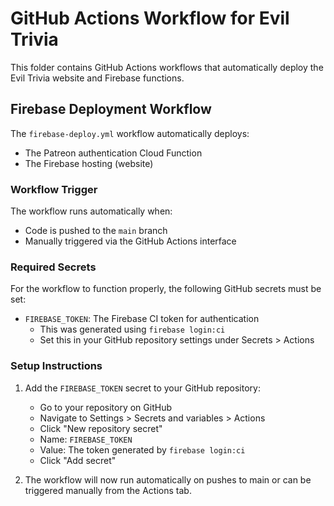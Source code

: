 # GitHub Actions Workflow for Evil Trivia

This folder contains GitHub Actions workflows that automatically deploy the Evil Trivia website and Firebase functions.

## Firebase Deployment Workflow

The `firebase-deploy.yml` workflow automatically deploys:
- The Patreon authentication Cloud Function
- The Firebase hosting (website)

### Workflow Trigger
The workflow runs automatically when:
- Code is pushed to the `main` branch
- Manually triggered via the GitHub Actions interface

### Required Secrets
For the workflow to function properly, the following GitHub secrets must be set:

- `FIREBASE_TOKEN`: The Firebase CI token for authentication
  - This was generated using `firebase login:ci`
  - Set this in your GitHub repository settings under Secrets > Actions

### Setup Instructions

1. Add the `FIREBASE_TOKEN` secret to your GitHub repository:
   - Go to your repository on GitHub
   - Navigate to Settings > Secrets and variables > Actions
   - Click "New repository secret"
   - Name: `FIREBASE_TOKEN`
   - Value: The token generated by `firebase login:ci`
   - Click "Add secret"

2. The workflow will now run automatically on pushes to main or can be triggered manually from the Actions tab. 